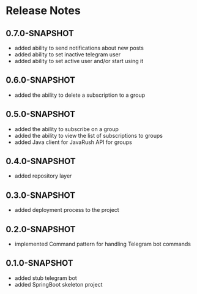 # Release Notes

## 0.7.0-SNAPSHOT

* added ability to send notifications about new posts
* added ability to set inactive telegram user
* added ability to set active user and/or start using it

## 0.6.0-SNAPSHOT

* added the ability to delete a subscription to a group

## 0.5.0-SNAPSHOT

* added the ability to subscribe on a group
* added the ability to view the list of subscriptions to groups
* added Java client for JavaRush API for groups

## 0.4.0-SNAPSHOT

* added repository layer

## 0.3.0-SNAPSHOT

* added deployment process to the project

## 0.2.0-SNAPSHOT

* implemented Command pattern for handling Telegram bot commands

## 0.1.0-SNAPSHOT

* added stub telegram bot
* added SpringBoot skeleton project
